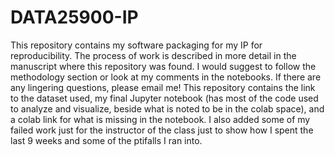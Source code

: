 # DATA25900-IP


This repository contains my software packaging for my IP for reproducibility. The process of work is described in more detail in the manuscript where this repository was found. I would suggest to follow the methodology section or look at my comments in the notebooks. If there are any lingering questions, please email me!
This repository contains the link to the dataset used, my final Jupyter notebook (has most of the code used to analyze and visualize, beside what is noted to be in the colab space), and a colab link for what is missing in the notebook. I also added some of my failed work just for the instructor of the class just to show how I spent the last 9 weeks and some of the ptifalls I ran into. 
